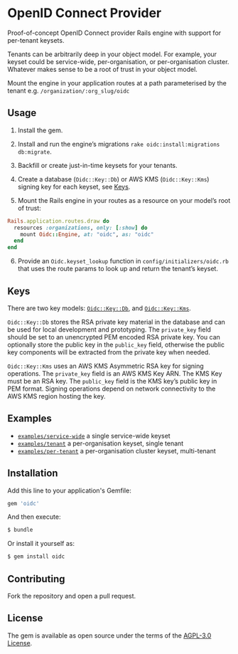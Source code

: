 # OpenID Connect Provider

Proof-of-concept OpenID Connect provider Rails engine with support for
per-tenant keysets.

Tenants can be arbitrarily deep in your object model. For example, your keyset
could be service-wide, per-organisation, or per-organisation cluster. Whatever
makes sense to be a root of trust in your object model.

Mount the engine in your application routes at a path parameterised by the
tenant e.g. `/organization/:org_slug/oidc`

## Usage

1. Install the gem.
2. Install and run the engine’s migrations `rake oidc:install:migrations db:migrate`.
3. Backfill or create just-in-time keysets for your tenants.
4. Create a database (`Oidc::Key::Db`) or AWS KMS (`Oidc::Key::Kms`) signing key
for each keyset, see [Keys](#keys).

5. Mount the Rails engine in your routes as a resource on your model’s root of
trust:

```ruby
Rails.application.routes.draw do
  resources :organizations, only: [:show] do
    mount Oidc::Engine, at: "oidc", as: "oidc"
  end
end
```

6. Provide an `Oidc.keyset_lookup` function in `config/initializers/oidc.rb`
that uses the route params to look up and return the tenant’s keyset.

## Keys

There are two key models: [`Oidc::Key::Db`](app/models/oidc/key/db.rb), and
[`Oidc::Key::Kms`](app/models/oidc/key/kms.rb).

`Oidc::Key::Db` stores the RSA private key material in the database and can be
used for local development and prototyping. The `private_key` field should be
set to an unencrypted PEM encoded RSA private key. You can optionally store the
public key in the `public_key` field, otherwise the public key components will
be extracted from the private key when needed.

`Oidc::Key::Kms` uses an AWS KMS Asymmetric RSA key for signing operations. The
`private_key` field is an AWS KMS Key ARN. The KMS Key must be an RSA key. The
`public_key` field is the KMS key’s public key in PEM format. Signing operations
depend on network connectivity to the AWS KMS region hosting the key.

## Examples

- [`examples/service-wide`](examples/service-wide) a single service-wide keyset
- [`examples/tenant`](examples/tenant) a per-organisation keyset, single tenant
- [`examples/per-tenant`](examples/per-tenant) a per-organisation cluster keyset, multi-tenant

## Installation
Add this line to your application's Gemfile:

```ruby
gem 'oidc'
```

And then execute:
```bash
$ bundle
```

Or install it yourself as:
```bash
$ gem install oidc
```

## Contributing
Fork the repository and open a pull request.

## License
The gem is available as open source under the terms of the [AGPL-3.0 License](https://opensource.org/licenses/AGPL-3.0).
